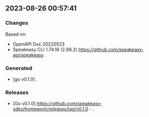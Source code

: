 

## 2023-08-26 00:57:41
### Changes
Based on:
- OpenAPI Doc 20220523 
- Speakeasy CLI 1.74.16 (2.88.2) https://github.com/speakeasy-api/speakeasy
### Generated
- [go v0.1.0] .
### Releases
- [Go v0.1.0] https://github.com/speakeasy-sdks/homework/releases/tag/v0.1.0 - .